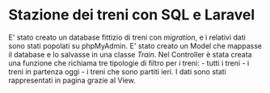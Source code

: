 # Stazione dei treni con SQL e Laravel

E' stato creato un database fittizio di treni con _migration_, e i relativi dati sono stati popolati su phpMyAdmin.
E' stato creato un Model che mappasse il database e lo salvasse in una classe _Train_.
Nel Controller è stata creata una funzione che richiama tre tipologie di filtro per i treni: - tutti i treni - i treni in partenza oggi - i treni che sono partiti ieri.
I dati sono stati rappresentati in pagina grazie al View.
